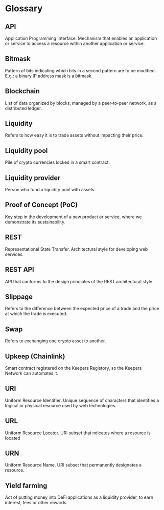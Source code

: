 # Glossary

## API
Application Programming Interface. Mechanism that enables an application or
service to access a resource within another application or service.

## Bitmask
Pattern of bits indicating which bits in a second pattern are to be modified.
E.g.: a binary IP address mask is a bitmask.

## Blockchain
List of data organized by blocks, managed by a peer-to-peer network, as a
distributed ledger.

## Liquidity
Refers to how easy it is to trade assets without impacting their price.

## Liquidity pool
Pile of crypto currencies locked in a smart contract.

## Liquidity provider
Person who fund a liquidity pool with assets.

## Proof of Concept (PoC)
Key step in the development of a new product or service, where we demonstrate
its sustainability.

## REST
Representational State Transfer. Architectural style for developing web
services.

## REST API
API that conforms to the design principles of the REST architectural style.

## Slippage
Refers to the difference between the expected price of a trade and the price at
which the trade is executed.

## Swap
Refers to exchanging one crypto asset to another.

## Upkeep (Chainlink)
Smart contract registered on the Keepers Registory, so the Keepers Network can
automates it.

## URI
Uniform Resource Identifier. Unique sequence of characters that identifies a
logical or physical resource used by web technologies.

## URL
Uniform Resource Locator. URI subset that ndicates where a resource is located

## URN
Uniform Resource Name. URI subset that permanently designates a resource.

## Yield farming
Act of putting money into DeFi applications as a liquidity provider, to earn
interest, fees or other rewards.
